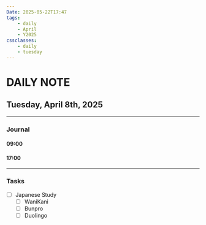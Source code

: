 ```yaml
---
Date: 2025-05-22T17:47
tags:
    - daily
    - April
    - Y2025
cssclasses:
    - daily
    - tuesday
---
```

# DAILY NOTE
## Tuesday, April 8th, 2025
***



### Journal

#### 09:00

#### 17:00

***
### Tasks
- [ ] Japanese Study
    - [ ] WaniKani
    - [ ] Bunpro
    - [ ] Duolingo